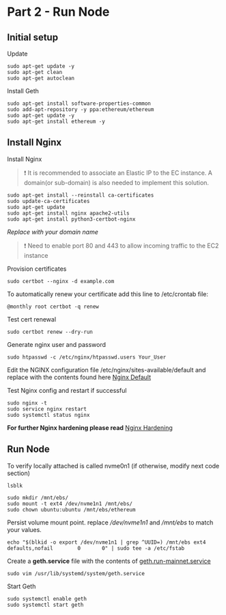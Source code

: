 # Part 2 - Run Node

## Initial setup

Update 
```
sudo apt-get update -y
sudo apt-get clean
sudo apt-get autoclean
```

Install Geth
```
sudo apt-get install software-properties-common
sudo add-apt-repository -y ppa:ethereum/ethereum
sudo apt-get update -y
sudo apt-get install ethereum -y
```

## Install Nginx

Install Nginx 
> :exclamation: It is recommended to associate an Elastic IP to the EC instance. A domain(or sub-domain) is also needed to implement this solution. 
```
sudo apt-get install --reinstall ca-certificates
sudo update-ca-certificates
sudo apt-get update
sudo apt-get install nginx apache2-utils
sudo apt-get install python3-certbot-nginx
```

*Replace with your domain name*
> :exclamation: Need to enable port 80 and 443 to allow incoming traffic to the EC2 instance

Provision certificates
```
sudo certbot --nginx -d example.com
```

To automatically renew your certificate add this line to /etc/crontab file:
```
@monthly root certbot -q renew
```

Test cert renewal
```
sudo certbot renew --dry-run
```

Generate nginx user and password
```
sudo htpasswd -c /etc/nginx/htpasswd.users Your_User
```

Edit the NGINX configuration file /etc/nginx/sites-available/default and replace with the contents found here [Nginx Default](./nginx/default)


Test Nginx config and restart if successful
```
sudo nginx -t
sudo service nginx restart
sudo systemctl status nginx
```

**For further Nginx hardening please read** [Nginx Hardening](../nginx/nginx-hardening.md)

## Run Node

To verify locally attached is called nvme0n1 (if otherwise, modify next code section)
```
lsblk

sudo mkdir /mnt/ebs/
sudo mount -t ext4 /dev/nvme1n1 /mnt/ebs/
sudo chown ubuntu:ubuntu /mnt/ebs/ethereum
```

Persist volume mount point. replace */dev/nvme1n1* and */mnt/ebs* to match your values.
```
echo "$(blkid -o export /dev/nvme1n1 | grep ^UUID=) /mnt/ebs ext4    defaults,nofail        0       0" | sudo tee -a /etc/fstab
```

Create a **geth.service** file with the contents of [geth.run-mainnet.service](./geth.run-mainnet.service)
```
sudo vim /usr/lib/systemd/system/geth.service
```

Start Geth
```
sudo systemctl enable geth
sudo systemctl start geth
```
